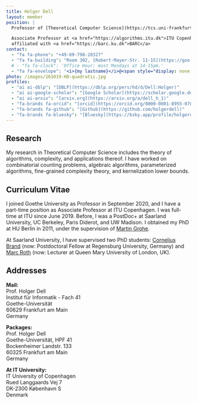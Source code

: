 ```yaml
---
title: Holger Dell
layout: member
position: |
  Professor of [Theoretical Computer Science](https://tcs.uni-frankfurt.de) at [Goethe-Universität Frankfurt](https://www.uni-frankfurt.de)

  Associate Professor at <a href="https://algorithms.itu.dk">ITU Copenhagen</a>,
  affiliated with <a href="https://barc.ku.dk">BARC</a>
contact:
  - "fa fa-phone": "+49-69-798-28327"
  - "fa fa-building": "Room 302, [Robert-Mayer-Str. 11-15](https://goo.gl/maps/h7xTTc3xG7GRQ9wn7)"
  # - "fa fa-clock": 'Office Hour: most Mondays at 14-15pm.'
  - "fa fa-envelope": '<i>{my lastname}</i>@<span style="display: none;">ignoreme-</span><span>em.uni-frankfurt.de</span>'
photo: /images/161019-HD-quadratic.jpg
profiles:
  - "ai ai-dblp": "[DBLP](https://dblp.org/pers/hd/d/Dell:Holger)"
  - "ai ai-google-scholar": "[Google Scholar](https://scholar.google.de/citations?user=zcZSZ4MAAAAJ)"
  - "ai ai-arxiv": "[arxiv.org](https://arxiv.org/a/dell_h_1)"
  - "fa-brands fa-orcid": "[orcid](https://orcid.org/0000-0001-8955-0786)"
  - "fa-brands fa-github": "[Github](https://github.com/holgerdell)"
  - "fa-brands fa-bluesky": "[Bluesky](https://bsky.app/profile/holgerdell.com)"
---
```


## <i class="fas fa-flask"></i> Research

My research in Theoretical Computer Science includes the theory of algorithms, complexity, and applications thereof. I have worked on combinatorial counting problems, algebraic algorithms, parameterized algorithms, fine-grained complexity theory, and kernelization lower bounds.

## <i class="fas fa-heartbeat"></i> Curriculum Vitae

I joined Goethe University as Professor in September 2020, and I have a part-time position as Associate Professor at ITU Copenhagen.
I was full-time at ITU since June 2019.
Before, I was a PostDoc+ at Saarland University, UC Berkeley, Paris Diderot, and UW Madison.
I obtained my PhD at HU Berlin in 2011, under the supervision of [Martin Grohe](https://www.lics.rwth-aachen.de/cms/LICS/Der-Lehrstuhl/Team/Dozierende/~ocwf/Martin-Grohe/).

At Saarland University, I have supervised two PhD students:
[Cornelius Brand](https://sites.google.com/view/corneliusbrand/) (now: Postdoctoral Fellow at Regensburg University, Germany)
and
[Marc Roth](https://www.roth-marc.com/) (now: Lecturer at Queen Mary University of London, UK).

## <i class="fas fa-search"></i> Addresses

**Mail:**\
Prof. Holger Dell\
Institut für Informatik - Fach 41\
Goethe-Universität\
60629 Frankfurt am Main\
Germany

**Packages:**\
Prof. Holger Dell\
Goethe-Universität, HPF 41\
Bockenheimer Landstr. 133\
60325 Frankfurt am Main\
Germany

**At IT University:**\
IT University of Copenhagen\
Rued Langgaards Vej 7\
DK-2300 København S\
Denmark
